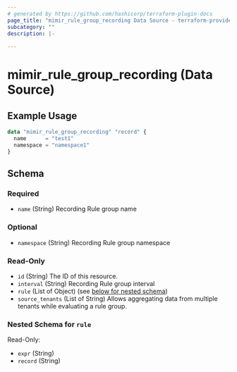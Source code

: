 ```yaml
---
# generated by https://github.com/hashicorp/terraform-plugin-docs
page_title: "mimir_rule_group_recording Data Source - terraform-provider-mimir"
subcategory: ""
description: |-
  
---
```


# mimir_rule_group_recording (Data Source)



## Example Usage

```terraform
data "mimir_rule_group_recording" "record" {
  name      = "test1"
  namespace = "namespace1"
}
```

<!-- schema generated by tfplugindocs -->
## Schema

### Required

- `name` (String) Recording Rule group name

### Optional

- `namespace` (String) Recording Rule group namespace

### Read-Only

- `id` (String) The ID of this resource.
- `interval` (String) Recording Rule group interval
- `rule` (List of Object) (see [below for nested schema](#nestedatt--rule))
- `source_tenants` (List of String) Allows aggregating data from multiple tenants while evaluating a rule group.

<a id="nestedatt--rule"></a>
### Nested Schema for `rule`

Read-Only:

- `expr` (String)
- `record` (String)


